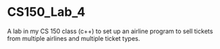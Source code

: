# CS150_Lab_4
A lab in my CS 150 class (c++) to set up an airline program to sell tickets from multiple airlines and multiple ticket types.
